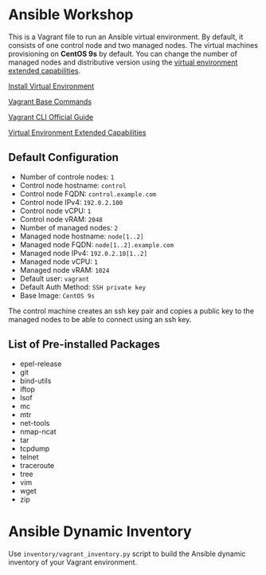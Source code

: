 Ansible Workshop
================

This is a Vagrant file to run an Ansible virtual environment. By default, it consists of one control node and two managed nodes. The virtual machines provisioning on **CentOS 9s** by default. You can change the number of managed nodes and distributive version using the [virtual environment extended capabilities](https://github.com/svergun/vagrant/wiki/VE-Extended-Capabilities).

[Install Virtual Environment](https://github.com/svergun/vagrant/wiki/Install-Virtual-Environment)

[Vagrant Base Commands](https://github.com/svergun/vagrant/wiki/Vagrant-Base-Commands)

[Vagrant CLI Official Guide](https://developer.hashicorp.com/vagrant/docs/cli)

[Virtual Environment Extended Capabilities](https://github.com/svergun/vagrant/wiki/VE-Extended-Capabilities)

## Default Configuration

* Number of controle nodes: `1`
* Control node hostname: `control`
* Control node FQDN: `control.example.com`
* Control node IPv4: `192.0.2.100`
* Control node vCPU: `1`
* Control node vRAM: `2048`
* Number of managed nodes: `2`
* Managed node hostname: `node[1..2]`
* Managed node FQDN: `node[1..2].example.com`
* Managed node IPv4: `192.0.2.10[1..2]`
* Managed node vCPU: `1`
* Managed node vRAM: `1024`
* Default user: `vagrant`
* Default Auth Method: `SSH private key`
* Base Image: `CentOS 9s`

The control machine creates an ssh key pair and copies a public key to the managed nodes to be able to connect using an ssh key.

## List of Pre-installed Packages

* epel-release
* git
* bind-utils
* iftop
* lsof
* mc
* mtr
* net-tools
* nmap-ncat
* tar
* tcpdump
* telnet
* traceroute
* tree
* vim
* wget
* zip

Ansible Dynamic Inventory
=========================

Use `inventory/vagrant_inventory.py` script to build the Ansible dynamic inventory of your Vagrant environment.
